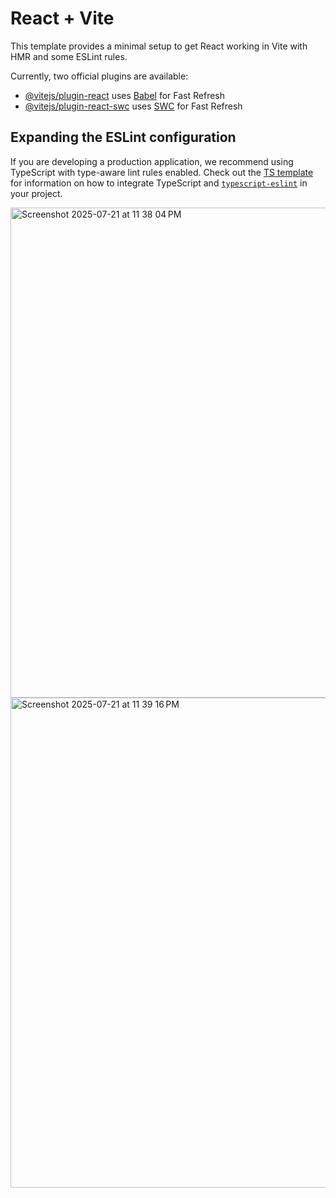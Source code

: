 # React + Vite

This template provides a minimal setup to get React working in Vite with HMR and some ESLint rules.

Currently, two official plugins are available:

- [@vitejs/plugin-react](https://github.com/vitejs/vite-plugin-react/blob/main/packages/plugin-react) uses [Babel](https://babeljs.io/) for Fast Refresh
- [@vitejs/plugin-react-swc](https://github.com/vitejs/vite-plugin-react/blob/main/packages/plugin-react-swc) uses [SWC](https://swc.rs/) for Fast Refresh

## Expanding the ESLint configuration

If you are developing a production application, we recommend using TypeScript with type-aware lint rules enabled. Check out the [TS template](https://github.com/vitejs/vite/tree/main/packages/create-vite/template-react-ts) for information on how to integrate TypeScript and [`typescript-eslint`](https://typescript-eslint.io) in your project.

<img width="1391" height="784" alt="Screenshot 2025-07-21 at 11 38 04 PM" src="https://github.com/user-attachments/assets/f3fe1b06-055a-4130-b926-a14504c15883" />

<img width="1391" height="784" alt="Screenshot 2025-07-21 at 11 39 16 PM" src="https://github.com/user-attachments/assets/2ed086bb-aa91-4216-9a9d-19d688c8fb79" />
